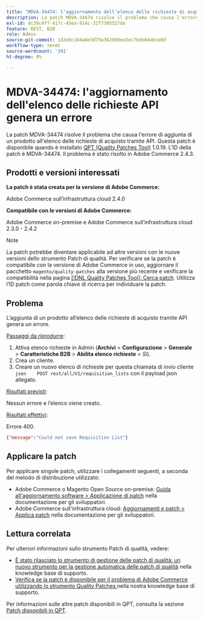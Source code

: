 ```yaml
---
title: "MDVA-34474: l’aggiornamento dell’elenco delle richieste di acquisto API restituisce un errore"
description: La patch MDVA-34474 risolve il problema che causa l'errore di aggiunta di un prodotto all'elenco delle richieste di acquisto tramite API. Questa patch è disponibile quando è installato [Quality Patches Tool (QPT)](/help/announcements/adobe-commerce-announcements/magento-quality-patches-released-new-tool-to-self-serve-quality-patches.md) 1.0.19. L'ID della patch è MDVA-34474. Il problema è stato risolto in Adobe Commerce 2.4.3.
exl-id: dc39c4f7-417c-45ea-914c-32f7305527da
feature: REST, B2B
role: Admin
source-git-commit: 1d2e0c1b4a8e3d79a362500ee3ec7bde84a6ce0d
workflow-type: tm+mt
source-wordcount: '391'
ht-degree: 0%

---
```


# MDVA-34474: l&#39;aggiornamento dell&#39;elenco delle richieste API genera un errore

La patch MDVA-34474 risolve il problema che causa l&#39;errore di aggiunta di un prodotto all&#39;elenco delle richieste di acquisto tramite API. Questa patch è disponibile quando è installato [QPT (Quality Patches Tool)](/help/announcements/adobe-commerce-announcements/magento-quality-patches-released-new-tool-to-self-serve-quality-patches.md) 1.0.19. L&#39;ID della patch è MDVA-34474. Il problema è stato risolto in Adobe Commerce 2.4.3.

## Prodotti e versioni interessati

**La patch è stata creata per la versione di Adobe Commerce:**

Adobe Commerce sull’infrastruttura cloud 2.4.0

**Compatibile con le versioni di Adobe Commerce:**

Adobe Commerce on-premise e Adobe Commerce sull’infrastruttura cloud 2.3.0 - 2.4.2

>[!NOTE]
>
>La patch potrebbe diventare applicabile ad altre versioni con le nuove versioni dello strumento Patch di qualità. Per verificare se la patch è compatibile con la versione di Adobe Commerce in uso, aggiornare il pacchetto `magento/quality-patches` alla versione più recente e verificare la compatibilità nella pagina [[!DNL Quality Patches Tool]: Cerca patch](https://devdocs.magento.com/quality-patches/tool.html#patch-grid). Utilizza l’ID patch come parola chiave di ricerca per individuare la patch.

## Problema

L’aggiunta di un prodotto all’elenco delle richieste di acquisto tramite API genera un errore.

<u>Passaggi da riprodurre</u>:

1. Attiva elenco richieste in Admin (**Archivi** > **Configurazione** > **Generale** > **Caratteristiche B2B** > **Abilita elenco richieste** = *Sì*).
1. Crea un cliente.
1. Creare un nuovo elenco di richieste per questa chiamata di invio cliente ```json    POST rest/all/V1/requisition_lists``` con il payload json allegato.

<u>Risultati previsti</u>:

Nessun errore e l’elenco viene creato.

<u>Risultati effettivi</u>:

Errore 400.

```json
{"message":"Could not save Requisition List"}
```

## Applicare la patch

Per applicare singole patch, utilizzare i collegamenti seguenti, a seconda del metodo di distribuzione utilizzato:

* Adobe Commerce o Magento Open Source on-premise: [Guida all&#39;aggiornamento software > Applicazione di patch](https://devdocs.magento.com/guides/v2.4/comp-mgr/patching/mqp.html) nella documentazione per gli sviluppatori.
* Adobe Commerce sull&#39;infrastruttura cloud: [Aggiornamenti e patch > Applica patch](https://devdocs.magento.com/cloud/project/project-patch.html) nella documentazione per gli sviluppatori.

## Lettura correlata

Per ulteriori informazioni sullo strumento Patch di qualità, vedere:

* [È stato rilasciato lo strumento di gestione delle patch di qualità: un nuovo strumento per la gestione automatica delle patch di qualità](/help/announcements/adobe-commerce-announcements/magento-quality-patches-released-new-tool-to-self-serve-quality-patches.md) nella knowledge base di supporto.
* [Verifica se la patch è disponibile per il problema di Adobe Commerce utilizzando lo strumento Quality Patches ](/help/support-tools/patches-available-in-qpt-tool/check-patch-for-magento-issue-with-magento-quality-patches.md) nella nostra knowledge base di supporto.

Per informazioni sulle altre patch disponibili in QPT, consulta la sezione [Patch disponibili in QPT](https://support.magento.com/hc/en-us/sections/360010506631-Patches-available-in-QPT-tool-).
